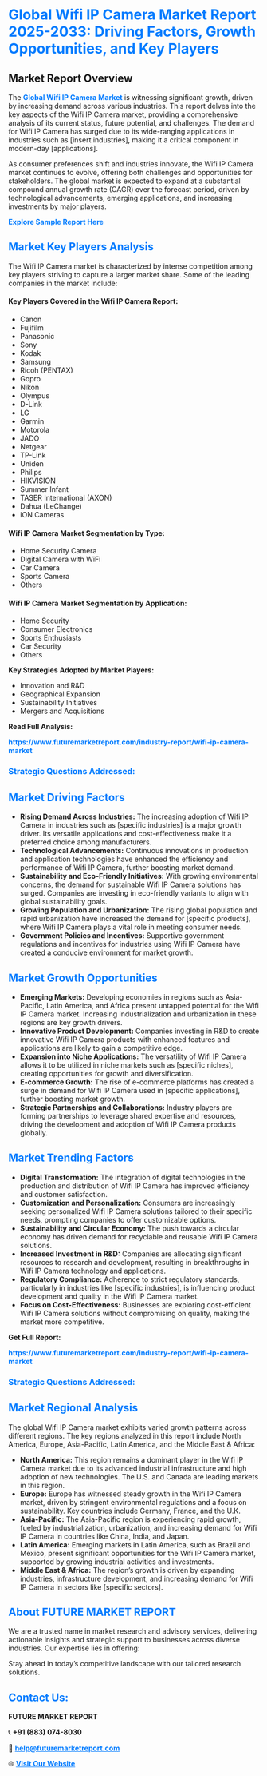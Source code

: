 <h1 style="color: #007BFF;">Global Wifi IP Camera Market Report 2025-2033: Driving Factors, Growth Opportunities, and Key Players</h1>

<section id="overview">
<h2>Market Report Overview</h2>
<p>The <a href="https://www.futuremarketreport.com/industry-report/wifi-ip-camera-market" style="color: #007BFF; text-decoration: none;"><strong>Global Wifi IP Camera Market</strong></a> is witnessing significant growth, driven by increasing demand across various industries. This report delves into the key aspects of the Wifi IP Camera market, providing a comprehensive analysis of its current status, future potential, and challenges. The demand for Wifi IP Camera has surged due to its wide-ranging applications in industries such as [insert industries], making it a critical component in modern-day [applications].</p>
<p>As consumer preferences shift and industries innovate, the Wifi IP Camera market continues to evolve, offering both challenges and opportunities for stakeholders. The global market is expected to expand at a substantial compound annual growth rate (CAGR) over the forecast period, driven by technological advancements, emerging applications, and increasing investments by major players.</p>
</section>

<section id="overview">
<p><a href="https://www.futuremarketreport.com/request-sample/reportId=76632" style="color: #007BFF; text-decoration: none;"><strong>Explore Sample Report Here</strong></a></p>
</section>

<section id="key-players">
<h2 style="color: #007BFF;">Market Key Players Analysis</h2>
<p>The Wifi IP Camera market is characterized by intense competition among key players striving to capture a larger market share. Some of the leading companies in the market include:</p>
<h4>Key Players Covered in the Wifi IP Camera Report:</h4>
<ul><li>Canon</li><li>Fujifilm</li><li>Panasonic</li><li>Sony</li><li>Kodak</li><li>Samsung</li><li>Ricoh (PENTAX)</li><li>Gopro</li><li>Nikon</li><li>Olympus</li><li>D-Link</li><li>LG</li><li>Garmin</li><li>Motorola</li><li>JADO</li><li>Netgear</li><li>TP-Link</li><li>Uniden</li><li>Philips</li><li>HIKVISION</li><li>Summer Infant</li><li>TASER International (AXON)</li><li>Dahua (LeChange)</li><li>iON Cameras</li></ul>
<h4>Wifi IP Camera Market Segmentation by Type:</h4>
<ul><li>Home Security Camera</li><li>Digital Camera with WiFi</li><li>Car Camera</li><li>Sports Camera</li><li>Others</li></ul>

<h4>Wifi IP Camera Market Segmentation by Application:</h4>
<ul><li>Home Security</li><li>Consumer Electronics</li><li>Sports Enthusiasts</li><li>Car Security</li><li>Others</li></ul>
<p><strong>Key Strategies Adopted by Market Players:</strong></p>
<ul>
<li>Innovation and R&D</li>
<li>Geographical Expansion</li>
<li>Sustainability Initiatives</li>
<li>Mergers and Acquisitions</li>
</ul>
</section>

<section>
<p><strong>Read Full Analysis: </strong></p><a href="https://www.futuremarketreport.com/industry-report/wifi-ip-camera-market" style="color: #007BFF; text-decoration: none;"><strong>https://www.futuremarketreport.com/industry-report/wifi-ip-camera-market</strong></a>
<h3 style="color: #007BFF;">Strategic Questions Addressed:</h3>
</section>

<section id="driving-factors">
<h2 style="color: #007BFF;">Market Driving Factors</h2>
<ul>
<li><strong>Rising Demand Across Industries:</strong> The increasing adoption of Wifi IP Camera in industries such as [specific industries] is a major growth driver. Its versatile applications and cost-effectiveness make it a preferred choice among manufacturers.</li>
<li><strong>Technological Advancements:</strong> Continuous innovations in production and application technologies have enhanced the efficiency and performance of Wifi IP Camera, further boosting market demand.</li>
<li><strong>Sustainability and Eco-Friendly Initiatives:</strong> With growing environmental concerns, the demand for sustainable Wifi IP Camera solutions has surged. Companies are investing in eco-friendly variants to align with global sustainability goals.</li>
<li><strong>Growing Population and Urbanization:</strong> The rising global population and rapid urbanization have increased the demand for [specific products], where Wifi IP Camera plays a vital role in meeting consumer needs.</li>
<li><strong>Government Policies and Incentives:</strong> Supportive government regulations and incentives for industries using Wifi IP Camera have created a conducive environment for market growth.</li>
</ul>
</section>

<section id="growth-opportunities">
<h2 style="color: #007BFF;">Market Growth Opportunities</h2>
<ul>
<li><strong>Emerging Markets:</strong> Developing economies in regions such as Asia-Pacific, Latin America, and Africa present untapped potential for the Wifi IP Camera market. Increasing industrialization and urbanization in these regions are key growth drivers.</li>
<li><strong>Innovative Product Development:</strong> Companies investing in R&D to create innovative Wifi IP Camera products with enhanced features and applications are likely to gain a competitive edge.</li>
<li><strong>Expansion into Niche Applications:</strong> The versatility of Wifi IP Camera allows it to be utilized in niche markets such as [specific niches], creating opportunities for growth and diversification.</li>
<li><strong>E-commerce Growth:</strong> The rise of e-commerce platforms has created a surge in demand for Wifi IP Camera used in [specific applications], further boosting market growth.</li>
<li><strong>Strategic Partnerships and Collaborations:</strong> Industry players are forming partnerships to leverage shared expertise and resources, driving the development and adoption of Wifi IP Camera products globally.</li>
</ul>
</section>

<section id="trending-factors">
<h2 style="color: #007BFF;">Market Trending Factors</h2>
<ul>
<li><strong>Digital Transformation:</strong> The integration of digital technologies in the production and distribution of Wifi IP Camera has improved efficiency and customer satisfaction.</li>
<li><strong>Customization and Personalization:</strong> Consumers are increasingly seeking personalized Wifi IP Camera solutions tailored to their specific needs, prompting companies to offer customizable options.</li>
<li><strong>Sustainability and Circular Economy:</strong> The push towards a circular economy has driven demand for recyclable and reusable Wifi IP Camera solutions.</li>
<li><strong>Increased Investment in R&D:</strong> Companies are allocating significant resources to research and development, resulting in breakthroughs in Wifi IP Camera technology and applications.</li>
<li><strong>Regulatory Compliance:</strong> Adherence to strict regulatory standards, particularly in industries like [specific industries], is influencing product development and quality in the Wifi IP Camera market.</li>
<li><strong>Focus on Cost-Effectiveness:</strong> Businesses are exploring cost-efficient Wifi IP Camera solutions without compromising on quality, making the market more competitive.</li>
</ul>
</section>

<section>
<p><strong>Get Full Report: </strong></p><a href="https://www.futuremarketreport.com/industry-report/wifi-ip-camera-market" style="color: #007BFF; text-decoration: none;"><strong>https://www.futuremarketreport.com/industry-report/wifi-ip-camera-market</strong></a>
<h3 style="color: #007BFF;">Strategic Questions Addressed:</h3>
</section>


<section id="regional-analysis">
<h2 style="color: #007BFF;">Market Regional Analysis</h2>
<p>The global Wifi IP Camera market exhibits varied growth patterns across different regions. The key regions analyzed in this report include North America, Europe, Asia-Pacific, Latin America, and the Middle East & Africa:</p>
<ul>
<li><strong>North America:</strong> This region remains a dominant player in the Wifi IP Camera market due to its advanced industrial infrastructure and high adoption of new technologies. The U.S. and Canada are leading markets in this region.</li>
<li><strong>Europe:</strong> Europe has witnessed steady growth in the Wifi IP Camera market, driven by stringent environmental regulations and a focus on sustainability. Key countries include Germany, France, and the U.K.</li>
<li><strong>Asia-Pacific:</strong> The Asia-Pacific region is experiencing rapid growth, fueled by industrialization, urbanization, and increasing demand for Wifi IP Camera in countries like China, India, and Japan.</li>
<li><strong>Latin America:</strong> Emerging markets in Latin America, such as Brazil and Mexico, present significant opportunities for the Wifi IP Camera market, supported by growing industrial activities and investments.</li>
<li><strong>Middle East & Africa:</strong> The region’s growth is driven by expanding industries, infrastructure development, and increasing demand for Wifi IP Camera in sectors like [specific sectors].</li>
</ul>
</section>

<footer>
<h2 style="color: #007BFF;">About FUTURE MARKET REPORT</h2>
<p>We are a trusted name in market research and advisory services, delivering actionable insights and strategic support to businesses across diverse industries. Our expertise lies in offering:</p>

<p>Stay ahead in today’s competitive landscape with our tailored research solutions.</p>

<h2 style="color: #007BFF;">Contact Us:</h2>
<p><strong>FUTURE MARKET REPORT</strong></p>
<p>📞 <strong>+91 (883) 074-8030</strong></p>
<p>📧 <strong><a href="mailto:help@futuremarketreport.com" style="color: #007BFF;">help@futuremarketreport.com</a></strong></p>
<p>🌐 <strong><a href="https://www.futuremarketreport.com/" style="color: #007BFF;">Visit Our Website</a></strong></p>
</footer>